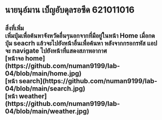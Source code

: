 <h1> นายนุอ์มาน เบ็ญอับดุลรอซีด 621011016
 <h2> สิ่งที่เพิ่ม <br>
เพิ่มปุ่มเพื่อค้นหาจังหวัดอื่นๆนอกจากที่มีอยู่ในหน้า Home เมื่อกดปุ่ม seacrh แล้วจะไปยังหน้าอื่นเพื่อค้นหา หลังจากกรอกรหัส แอปจะ navigate ไปยังหน้าที่แสดงสภาพอากาศ<br>
[หน้าจอ home](https://github.com/numan9199/lab-04/blob/main/home.jpg)<br>
[หน้า search](https://github.com/numan9199/lab-04/blob/main/search.jpg)<br>
[หน้า weather](https://github.com/numan9199/lab-04/blob/main/weather.jpg)
